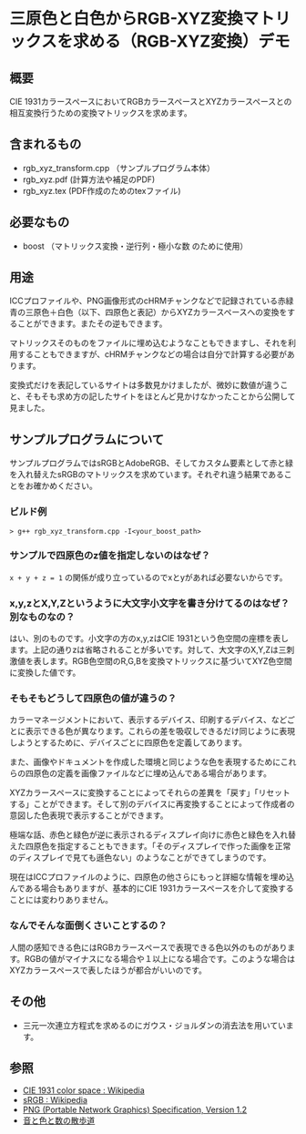 # 三原色と白色からRGB-XYZ変換マトリックスを求める（RGB-XYZ変換）デモ

## 概要

CIE 1931カラースペースにおいてRGBカラースペースとXYZカラースペースとの相互変換行うための変換マトリックスを求めます。

## 含まれるもの

- rgb_xyz_transform.cpp （サンプルプログラム本体）
- rgb_xyz.pdf (計算方法や補足のPDF)
- rgb_xyz.tex (PDF作成のためのtexファイル)

## 必要なもの

- boost （マトリックス変換・逆行列・極小な数 のために使用）

## 用途

ICCプロファイルや、PNG画像形式のcHRMチャンクなどで記録されている赤緑青の三原色＋白色（以下、四原色と表記）からXYZカラースペースへの変換をすることができます。またその逆もできます。

マトリックスそのものをファイルに埋め込むようなこともできますし、それを利用することもできますが、cHRMチャンクなどの場合は自分で計算する必要があります。

変換式だけを表記しているサイトは多数見かけましたが、微妙に数値が違うこと、そもそも求め方の記したサイトをほとんど見かけなかったことから公開して見ました。

## サンプルプログラムについて

サンプルプログラムではsRGBとAdobeRGB、そしてカスタム要素として赤と緑を入れ替えたsRGBのマトリックスを求めています。それぞれ違う結果であることをお確かめください。

### ビルド例

    > g++ rgb_xyz_transform.cpp -I<your_boost_path>

### サンプルで四原色のz値を指定しないのはなぜ？

```x + y + z = 1``` の関係が成り立っているのでxとyがあれば必要ないからです。

### x,y,zとX,Y,Zというように大文字小文字を書き分けてるのはなぜ？別なものなの？

はい、別のものです。小文字の方のx,y,zはCIE 1931という色空間の座標を表します。上記の通りzは省略されることが多いです。対して、大文字のX,Y,Zは三刺激値を表します。RGB色空間のR,G,Bを変換マトリックスに基づいてXYZ色空間に変換した値です。

### そもそもどうして四原色の値が違うの？

カラーマネージメントにおいて、表示するデバイス、印刷するデバイス、などごとに表示できる色が異なります。これらの差を吸収しできるだけ同じように表現しようとするために、デバイスごとに四原色を定義してあります。

また、画像やドキュメントを作成した環境と同じような色を表現するためにこれらの四原色の定義を画像ファイルなどに埋め込んである場合があります。

XYZカラースペースに変換することによってそれらの差異を「戻す」「リセットする」ことができます。そして別のデバイスに再変換することによって作成者の意図した色表現で表示することができます。

極端な話、赤色と緑色が逆に表示されるディスプレイ向けに赤色と緑色を入れ替えた四原色を指定することもできます。「そのディスプレイで作った画像を正常のディスプレイで見ても遜色ない」のようなことができてしまうのです。

現在はICCプロファイルのように、四原色の他さらにもっと詳細な情報を埋め込んである場合もありますが、基本的にCIE 1931カラースペースを介して変換することには変わりありません。

### なんでそんな面倒くさいことするの？

人間の感知できる色にはRGBカラースペースで表現できる色以外のものがあります。RGBの値がマイナスになる場合や１以上になる場合です。このような場合はXYZカラースペースで表したほうが都合がいいのです。

## その他

- 三元一次連立方程式を求めるのにガウス・ジョルダンの消去法を用いています。

## 参照

- [CIE 1931 color space : Wikipedia](https://en.wikipedia.org/wiki/CIE_1931_color_space)
- [sRGB : Wikipedia](https://en.wikipedia.org/wiki/SRGB)
- [PNG (Portable Network Graphics) Specification, Version 1.2](http://www.libpng.org/pub/png/spec/1.2/PNG-ColorAppendix.html)
- [音と色と数の散歩道](http://www.enjoy.ne.jp/~k-ichikawa/index.html)
